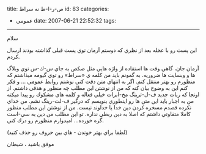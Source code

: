 title: ص-ر-ا-ط نه سراط
id: 83
categories:
  - عمومی
date: 2007-06-21 22:52:32
tags:
---

سلام

اين پست رو با عجله بعد از نظري كه دوستم آرمان توي پست قبلي گذاشته بودند ارسال كردم.

آرمان جان، گاهي وقت ها استفاده از واژه هايي مثل صكص به جاي س-ك-س توي وبلاگ ها و وبسايت ها ضروريه. به گمونم بايد من كلمه ي «سراط» رو توي گيومه ميذاشتم كه منظورم رو بهتر منتقل كنم. اگر به انتهاي متن دقت كني نوشتم روابط عمومي ... و فكر كنم اين به وضوح بيان كنه كه من از نوشتن اين مطلب چه منظور و هدفي داشتم. از اونجا كه ربات جديد ف-ل-ترينگ مخ-ابرات خيلي فعاله و كلمه هاي مشكوك رو پيدا ميكنه من به اجبار بايد اين متن ها رو اينطوري بنويسم كه درگير ف-لت-رينگ نشم. من خداي نكرده قصدم مسخره كردن دين خدا يا خداوند نيست. من از نوشتن اين مطلب منظور كاملا متفاوتي داشتم كه اصلا به دين ربطي نداره. تو اين مطلب من دين به سي-است گره خورده... اميدوارم منظورم رو درك كني.

(لطفا براي بهتر خوندن - هاي بين حروف رو حذف كنيد)

موفق باشيد ، شيطان
